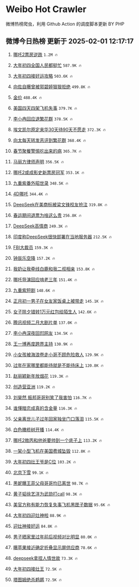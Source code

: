 # Weibo Hot Crawler 



微博热榜爬虫，利用 Github Action 的调度脚本更新 BY PHP 


## 微博今日热榜 更新于 2025-02-01 12:17:17 
1. [哪吒2票房逆跌](https://s.weibo.com/weibo?q=%23%E5%93%AA%E5%90%922%E7%A5%A8%E6%88%BF%E9%80%86%E8%B7%8C%23&t=31&band_rank=1&Refer=top) `1.2M 🔥` 

1. [大年初四全国人民都挺忙](https://s.weibo.com/weibo?q=%23%E5%A4%A7%E5%B9%B4%E5%88%9D%E5%9B%9B%E5%85%A8%E5%9B%BD%E4%BA%BA%E6%B0%91%E9%83%BD%E6%8C%BA%E5%BF%99%23&t=31&band_rank=2&Refer=top) `587.9K 🔥` 

1. [大年初四接好运攻略](https://s.weibo.com/weibo?q=%23%E5%A4%A7%E5%B9%B4%E5%88%9D%E5%9B%9B%E6%8E%A5%E5%A5%BD%E8%BF%90%E6%94%BB%E7%95%A5%23&t=31&band_rank=3&Refer=top) `503.6K 🔥` 

1. [向佐自曝曾被郭碧婷狠狠拒绝](https://s.weibo.com/weibo?q=%E5%90%91%E4%BD%90%E8%87%AA%E6%9B%9D%E6%9B%BE%E8%A2%AB%E9%83%AD%E7%A2%A7%E5%A9%B7%E7%8B%A0%E7%8B%A0%E6%8B%92%E7%BB%9D&t=31&band_rank=4&Refer=top) `499.8K 🔥` 

1. [金价](https://s.weibo.com/weibo?q=%E9%87%91%E4%BB%B7&t=31&band_rank=5&Refer=top) `488.4K 🔥` 

1. [美国四天四架飞机失事](https://s.weibo.com/weibo?q=%23%E7%BE%8E%E5%9B%BD%E5%9B%9B%E5%A4%A9%E5%9B%9B%E6%9E%B6%E9%A3%9E%E6%9C%BA%E5%A4%B1%E4%BA%8B%23&t=31&band_rank=6&Refer=top) `379.7K 🔥` 

1. [李小冉回应退繁花群](https://s.weibo.com/weibo?q=%23%E6%9D%8E%E5%B0%8F%E5%86%89%E5%9B%9E%E5%BA%94%E9%80%80%E7%B9%81%E8%8A%B1%E7%BE%A4%23&t=31&band_rank=7&Refer=top) `378.5K 🔥` 

1. [埃文凯尔原定来华30天待90天不愿走](https://s.weibo.com/weibo?q=%23%E5%9F%83%E6%96%87%E5%87%AF%E5%B0%94%E5%8E%9F%E5%AE%9A%E6%9D%A5%E5%8D%8E30%E5%A4%A9%E5%BE%8590%E5%A4%A9%E4%B8%8D%E6%84%BF%E8%B5%B0%23&t=31&band_rank=8&Refer=top) `372.3K 🔥` 

1. [向太每天转发恶评到繁花群](https://s.weibo.com/weibo?q=%E5%90%91%E5%A4%AA%E6%AF%8F%E5%A4%A9%E8%BD%AC%E5%8F%91%E6%81%B6%E8%AF%84%E5%88%B0%E7%B9%81%E8%8A%B1%E7%BE%A4&t=31&band_rank=9&Refer=top) `368.4K 🔥` 

1. [春节聚餐警惕吃出来的病](https://s.weibo.com/weibo?q=%23%E6%98%A5%E8%8A%82%E8%81%9A%E9%A4%90%E8%AD%A6%E6%83%95%E5%90%83%E5%87%BA%E6%9D%A5%E7%9A%84%E7%97%85%23&t=31&band_rank=10&Refer=top) `365.7K 🔥` 

1. [马丽方律师声明](https://s.weibo.com/weibo?q=%23%E9%A9%AC%E4%B8%BD%E6%96%B9%E5%BE%8B%E5%B8%88%E5%A3%B0%E6%98%8E%23&t=31&band_rank=11&Refer=top) `356.5K 🔥` 

1. [哪吒2或成影史新票房冠军](https://s.weibo.com/weibo?q=%23%E5%93%AA%E5%90%922%E6%88%96%E6%88%90%E5%BD%B1%E5%8F%B2%E6%96%B0%E7%A5%A8%E6%88%BF%E5%86%A0%E5%86%9B%23&t=31&band_rank=12&Refer=top) `353.1K 🔥` 

1. [九重紫番外昭世录](https://s.weibo.com/weibo?q=%23%E4%B9%9D%E9%87%8D%E7%B4%AB%E7%95%AA%E5%A4%96%E6%98%AD%E4%B8%96%E5%BD%95%23&t=31&band_rank=13&Refer=top) `348.5K 🔥` 

1. [4D哪吒](https://s.weibo.com/weibo?q=4D%E5%93%AA%E5%90%92&t=31&band_rank=14&Refer=top) `344.4K 🔥` 

1. [DeepSeek在美商标被梁文锋校友抢注](https://s.weibo.com/weibo?q=%23DeepSeek%E5%9C%A8%E7%BE%8E%E5%95%86%E6%A0%87%E8%A2%AB%E6%A2%81%E6%96%87%E9%94%8B%E6%A0%A1%E5%8F%8B%E6%8A%A2%E6%B3%A8%23&t=31&band_rank=15&Refer=top) `319.8K 🔥` 

1. [春运期间退票为啥这么贵](https://s.weibo.com/weibo?q=%23%E6%98%A5%E8%BF%90%E6%9C%9F%E9%97%B4%E9%80%80%E7%A5%A8%E4%B8%BA%E5%95%A5%E8%BF%99%E4%B9%88%E8%B4%B5%23&t=31&band_rank=16&Refer=top) `256.8K 🔥` 

1. [DeepSeek高情商](https://s.weibo.com/weibo?q=DeepSeek%E9%AB%98%E6%83%85%E5%95%86&t=31&band_rank=17&Refer=top) `249.3K 🔥` 

1. [印度称DeepSeek很快部署在当地服务器](https://s.weibo.com/weibo?q=%23%E5%8D%B0%E5%BA%A6%E7%A7%B0DeepSeek%E5%BE%88%E5%BF%AB%E9%83%A8%E7%BD%B2%E5%9C%A8%E5%BD%93%E5%9C%B0%E6%9C%8D%E5%8A%A1%E5%99%A8%23&t=31&band_rank=18&Refer=top) `212.5K 🔥` 

1. [FBI大裁员](https://s.weibo.com/weibo?q=%23FBI%E5%A4%A7%E8%A3%81%E5%91%98%23&t=31&band_rank=19&Refer=top) `159.3K 🔥` 

1. [钟辰乐空降](https://s.weibo.com/weibo?q=%E9%92%9F%E8%BE%B0%E4%B9%90%E7%A9%BA%E9%99%8D&t=31&band_rank=20&Refer=top) `157.2K 🔥` 

1. [我奶让我牵线白鹿和我二叔相亲](https://s.weibo.com/weibo?q=%23%E6%88%91%E5%A5%B6%E8%AE%A9%E6%88%91%E7%89%B5%E7%BA%BF%E7%99%BD%E9%B9%BF%E5%92%8C%E6%88%91%E4%BA%8C%E5%8F%94%E7%9B%B8%E4%BA%B2%23&t=31&band_rank=21&Refer=top) `153.8K 🔥` 

1. [哪吒导演回应啃老三年](https://s.weibo.com/weibo?q=%23%E5%93%AA%E5%90%92%E5%AF%BC%E6%BC%94%E5%9B%9E%E5%BA%94%E5%95%83%E8%80%81%E4%B8%89%E5%B9%B4%23&t=31&band_rank=22&Refer=top) `151.4K 🔥` 

1. [九重紫短剧](https://s.weibo.com/weibo?q=%E4%B9%9D%E9%87%8D%E7%B4%AB%E7%9F%AD%E5%89%A7&t=31&band_rank=23&Refer=top) `148.6K 🔥` 

1. [正月初一男子在女友家饭桌上被带走](https://s.weibo.com/weibo?q=%23%E6%AD%A3%E6%9C%88%E5%88%9D%E4%B8%80%E7%94%B7%E5%AD%90%E5%9C%A8%E5%A5%B3%E5%8F%8B%E5%AE%B6%E9%A5%AD%E6%A1%8C%E4%B8%8A%E8%A2%AB%E5%B8%A6%E8%B5%B0%23&t=31&band_rank=24&Refer=top) `145.1K 🔥` 

1. [女子除夕错转1万元红包给陌生人](https://s.weibo.com/weibo?q=%23%E5%A5%B3%E5%AD%90%E9%99%A4%E5%A4%95%E9%94%99%E8%BD%AC1%E4%B8%87%E5%85%83%E7%BA%A2%E5%8C%85%E7%BB%99%E9%99%8C%E7%94%9F%E4%BA%BA%23&t=31&band_rank=25&Refer=top) `142.6K 🔥` 

1. [腾讯视频二月大剧片单](https://s.weibo.com/weibo?q=%23%E8%85%BE%E8%AE%AF%E8%A7%86%E9%A2%91%E4%BA%8C%E6%9C%88%E5%A4%A7%E5%89%A7%E7%89%87%E5%8D%95%23&t=31&band_rank=26&Refer=top) `137.0K 🔥` 

1. [李小冉深夜回怼网友](https://s.weibo.com/weibo?q=%23%E6%9D%8E%E5%B0%8F%E5%86%89%E6%B7%B1%E5%A4%9C%E5%9B%9E%E6%80%BC%E7%BD%91%E5%8F%8B%23&t=31&band_rank=27&Refer=top) `134.5K 🔥` 

1. [王一博再度跨界主持](https://s.weibo.com/weibo?q=%23%E7%8E%8B%E4%B8%80%E5%8D%9A%E5%86%8D%E5%BA%A6%E8%B7%A8%E7%95%8C%E4%B8%BB%E6%8C%81%23&t=31&band_rank=28&Refer=top) `130.9K 🔥` 

1. [小女孩被海浪卷走小哥不顾危险救人](https://s.weibo.com/weibo?q=%23%E5%B0%8F%E5%A5%B3%E5%AD%A9%E8%A2%AB%E6%B5%B7%E6%B5%AA%E5%8D%B7%E8%B5%B0%E5%B0%8F%E5%93%A5%E4%B8%8D%E9%A1%BE%E5%8D%B1%E9%99%A9%E6%95%91%E4%BA%BA%23&t=31&band_rank=29&Refer=top) `129.9K 🔥` 

1. [过年在家哪里都能待就是不能待床上](https://s.weibo.com/weibo?q=%23%E8%BF%87%E5%B9%B4%E5%9C%A8%E5%AE%B6%E5%93%AA%E9%87%8C%E9%83%BD%E8%83%BD%E5%BE%85%E5%B0%B1%E6%98%AF%E4%B8%8D%E8%83%BD%E5%BE%85%E5%BA%8A%E4%B8%8A%23&t=31&band_rank=30&Refer=top) `120.8K 🔥` 

1. [赵丽颖新年放烟花](https://s.weibo.com/weibo?q=%23%E8%B5%B5%E4%B8%BD%E9%A2%96%E6%96%B0%E5%B9%B4%E6%94%BE%E7%83%9F%E8%8A%B1%23&t=31&band_rank=31&Refer=top) `119.3K 🔥` 

1. [创造营亚洲](https://s.weibo.com/weibo?q=%23%E5%88%9B%E9%80%A0%E8%90%A5%E4%BA%9A%E6%B4%B2%23&t=31&band_rank=32&Refer=top) `119.2K 🔥` 

1. [刘昊然 振邦哥哥别笑了我害怕](https://s.weibo.com/weibo?q=%E5%88%98%E6%98%8A%E7%84%B6%20%E6%8C%AF%E9%82%A6%E5%93%A5%E5%93%A5%E5%88%AB%E7%AC%91%E4%BA%86%E6%88%91%E5%AE%B3%E6%80%95&t=31&band_rank=33&Refer=top) `116.7K 🔥` 

1. [谁懂暗恋成真的含金量](https://s.weibo.com/weibo?q=%E8%B0%81%E6%87%82%E6%9A%97%E6%81%8B%E6%88%90%E7%9C%9F%E7%9A%84%E5%90%AB%E9%87%91%E9%87%8F&t=31&band_rank=34&Refer=top) `116.3K 🔥` 

1. [父亲离世儿子过年回家独坐门口落泪](https://s.weibo.com/weibo?q=%23%E7%88%B6%E4%BA%B2%E7%A6%BB%E4%B8%96%E5%84%BF%E5%AD%90%E8%BF%87%E5%B9%B4%E5%9B%9E%E5%AE%B6%E7%8B%AC%E5%9D%90%E9%97%A8%E5%8F%A3%E8%90%BD%E6%B3%AA%23&t=31&band_rank=35&Refer=top) `115.5K 🔥` 

1. [白色橄榄树开播](https://s.weibo.com/weibo?q=%23%E7%99%BD%E8%89%B2%E6%A9%84%E6%A6%84%E6%A0%91%E5%BC%80%E6%92%AD%23&t=31&band_rank=36&Refer=top) `114.4K 🔥` 

1. [哪吒2敖丙和他爸要帅到一个底子上](https://s.weibo.com/weibo?q=%23%E5%93%AA%E5%90%922%E6%95%96%E4%B8%99%E5%92%8C%E4%BB%96%E7%88%B8%E8%A6%81%E5%B8%85%E5%88%B0%E4%B8%80%E4%B8%AA%E5%BA%95%E5%AD%90%E4%B8%8A%23&t=31&band_rank=37&Refer=top) `113.2K 🔥` 

1. [一架小型飞机在美国费城坠毁](https://s.weibo.com/weibo?q=%23%E4%B8%80%E6%9E%B6%E5%B0%8F%E5%9E%8B%E9%A3%9E%E6%9C%BA%E5%9C%A8%E7%BE%8E%E5%9B%BD%E8%B4%B9%E5%9F%8E%E5%9D%A0%E6%AF%81%23&t=31&band_rank=38&Refer=top) `112.8K 🔥` 

1. [大年初四灶王爷是C位](https://s.weibo.com/weibo?q=%23%E5%A4%A7%E5%B9%B4%E5%88%9D%E5%9B%9B%E7%81%B6%E7%8E%8B%E7%88%B7%E6%98%AFC%E4%BD%8D%23&t=31&band_rank=39&Refer=top) `103.2K 🔥` 

1. [北京下雪](https://s.weibo.com/weibo?q=%E5%8C%97%E4%BA%AC%E4%B8%8B%E9%9B%AA&t=31&band_rank=40&Refer=top) `99.1K 🔥` 

1. [黑妮曝王菲父母哥哥均已离世](https://s.weibo.com/weibo?q=%23%E9%BB%91%E5%A6%AE%E6%9B%9D%E7%8E%8B%E8%8F%B2%E7%88%B6%E6%AF%8D%E5%93%A5%E5%93%A5%E5%9D%87%E5%B7%B2%E7%A6%BB%E4%B8%96%23&t=31&band_rank=41&Refer=top) `98.7K 🔥` 

1. [黄子韬徐艺洋为武勋打call](https://s.weibo.com/weibo?q=%E9%BB%84%E5%AD%90%E9%9F%AC%E5%BE%90%E8%89%BA%E6%B4%8B%E4%B8%BA%E6%AD%A6%E5%8B%8B%E6%89%93call&t=31&band_rank=42&Refer=top) `98.3K 🔥` 

1. [美官方称有能力恢复失事飞机黑匣子数据](https://s.weibo.com/weibo?q=%23%E7%BE%8E%E5%AE%98%E6%96%B9%E7%A7%B0%E6%9C%89%E8%83%BD%E5%8A%9B%E6%81%A2%E5%A4%8D%E5%A4%B1%E4%BA%8B%E9%A3%9E%E6%9C%BA%E9%BB%91%E5%8C%A3%E5%AD%90%E6%95%B0%E6%8D%AE%23&t=31&band_rank=43&Refer=top) `95.6K 🔥` 

1. [大年初四迎灶神啦](https://s.weibo.com/weibo?q=%23%E5%A4%A7%E5%B9%B4%E5%88%9D%E5%9B%9B%E8%BF%8E%E7%81%B6%E7%A5%9E%E5%95%A6%23&t=31&band_rank=44&Refer=top) `88.9K 🔥` 

1. [迎灶神接好运](https://s.weibo.com/weibo?q=%23%E8%BF%8E%E7%81%B6%E7%A5%9E%E6%8E%A5%E5%A5%BD%E8%BF%90%23&t=31&band_rank=45&Refer=top) `84.8K 🔥` 

1. [男子晒家里过年前后视频对比明显](https://s.weibo.com/weibo?q=%E7%94%B7%E5%AD%90%E6%99%92%E5%AE%B6%E9%87%8C%E8%BF%87%E5%B9%B4%E5%89%8D%E5%90%8E%E8%A7%86%E9%A2%91%E5%AF%B9%E6%AF%94%E6%98%8E%E6%98%BE&t=31&band_rank=46&Refer=top) `80.0K 🔥` 

1. [曝苹果接近确定折叠显示屏供应商](https://s.weibo.com/weibo?q=%23%E6%9B%9D%E8%8B%B9%E6%9E%9C%E6%8E%A5%E8%BF%91%E7%A1%AE%E5%AE%9A%E6%8A%98%E5%8F%A0%E6%98%BE%E7%A4%BA%E5%B1%8F%E4%BE%9B%E5%BA%94%E5%95%86%23&t=31&band_rank=47&Refer=top) `78.6K 🔥` 

1. [deepseek拿捏人情世故](https://s.weibo.com/weibo?q=%23deepseek%E6%8B%BF%E6%8D%8F%E4%BA%BA%E6%83%85%E4%B8%96%E6%95%85%23&t=31&band_rank=48&Refer=top) `73.3K 🔥` 

1. [大年初四接灶王](https://s.weibo.com/weibo?q=%E5%A4%A7%E5%B9%B4%E5%88%9D%E5%9B%9B%E6%8E%A5%E7%81%B6%E7%8E%8B&t=31&band_rank=49&Refer=top) `72.5K 🔥` 

1. [塔图姆绝杀鹈鹕](https://s.weibo.com/weibo?q=%E5%A1%94%E5%9B%BE%E5%A7%86%E7%BB%9D%E6%9D%80%E9%B9%88%E9%B9%95&t=31&band_rank=50&Refer=top) `72.5K 🔥` 

